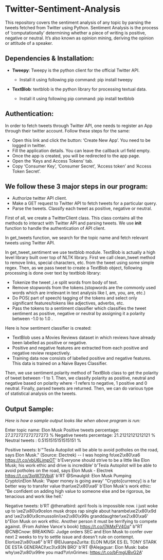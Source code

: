 # Twitter-Sentiment-Analysis
This repository covers the sentiment analysis of any topic by parsing the tweets fetched from Twitter using Python.
Sentiment Analysis is the process of ‘computationally’ determining whether a piece of writing is positive, negative or neutral. It’s also known as opinion mining, deriving the opinion or attitude of a speaker.

## Dependencies & Installation:
* **Tweepy**: Tweepy is the python client for the official Twitter API.
  * Install it using following pip command: 
  pip install tweepy
  
* **TextBlob**: textblob is the python library for processing textual data.
  * Install it using following pip command:
  pip install textblob
  
## Authentication:
In order to fetch tweets through Twitter API, one needs to register an App through their twitter account. Follow these steps for the same:
  * Open this link and click the button: ‘Create New App’. You need to be logged in twitter.
  * Fill the application details. You can leave the callback url field empty.
  * Once the app is created, you will be redirected to the app page.
  * Open the ‘Keys and Access Tokens’ tab.
  * Copy ‘Consumer Key’, ‘Consumer Secret’, ‘Access token’ and ‘Access Token Secret’.

## We follow these 3 major steps in our program:
* Authorize twitter API client.
* Make a GET request to Twitter API to fetch tweets for a particular query.
* Parse the tweets. Classify each tweet as positive, negative or neutral.

First of all, we create a TwitterClient class. This class contains all the methods to interact with Twitter API and parsing tweets. We use __init__ function to handle the authentication of API client.

In get_tweets function, we search for the topic name and fetch relevant tweets using Twitter API.

In get_tweet_sentiment we use textblob module. TextBlob is actually a high level library built over top of NLTK library. First we call clean_tweet method to remove links, special characters, etc. from the tweet using some simple regex.
Then, as we pass tweet to create a TextBlob object, following processing is done over text by textblob library:
* Tokenize the tweet ,i.e split words from body of text.
* Remove stopwords from the tokens.(stopwords are the commonly used words which are irrelevant in text analysis like I, am, you, are, etc.)
* Do POS( part of speech) tagging of the tokens and select only significant features/tokens like adjectives, adverbs, etc.
* Pass the tokens to a sentiment classifier which classifies the tweet sentiment as positive, negative or neutral by assigning it a polarity between -1.0 to 1.0 .

Here is how sentiment classifier is created:
* TextBlob uses a Movies Reviews dataset in which reviews have already been labelled as positive or negative.
* Positive and negative features are extracted from each positive and negative review respectively.
* Training data now consists of labelled positive and negative features. This data is trained on a Naive Bayes Classifier.

Then, we use sentiment.polarity method of TextBlob class to get the polarity of tweet between -1 to 1.
Then, we classify polarity as positive, neutral and negative based on polarity where -1 refers to negative, 1 positive and 0 neutral.
Finally, parsed tweets are returned. Then, we can do various type of statistical analysis on the tweets. 

## Output Sample:
*Here is how a sample output looks like when above program is run:*

Enter topic name: Elon Musk
Positive tweets percentage: 27.272727272727273 %
Negative tweets percentage: 21.21212121212121 %
Neutral tweets : 0.5151515151515151 %


Positive tweets:
b'"Tesla Autopilot will be able to avoid potholes on the road, says Elon Musk." (Source: Electrek) -- I was hoping fo\xe2\x80\xa6 https://t.co/vbU6LimpOT'
b'Everyone should strive to be a little like Elon Musk; his work ethic and drive is incredible'
b'Tesla Autopilot will be able to avoid potholes on the road, says Elon Musk - Electrek https://t.co/3iqW70VbiA'
b'RT @Smaulgld: Elon Musk Pumping Crypto\nElon Musk: \'Paper money is going away\' "Crypto[currency] is a far better way to transfer value than\xe2\x80\xa6'
b'Elon Musk\'s work ethic: "Be confident on adding high value to someone else and be rigorous, be tenacious and work like hell.'


Negative tweets:
b'RT @thenatbird: april fools is impossible now. i just woke up to \xe2\x80\x9celon musk drops rap single about harambe\xe2\x80\x9d and \xe2\x80\x9cmussolini\xe2\x80\x99s granddaughter\xe2\x80\xa6'
b"Elon Musk on work ethic. Another person it must be terrifying to compete against. (From Ashlee Vance's book) https://t.co/l7AMxFV4Gq"
b"RT @CNBCnow: BREAKING: Judge orders SEC and Elon Musk to confer over next 2 weeks to try to settle issue and doesn't rule on contempt. Elon\xe2\x80\xa6"
b'RT @ElJuanpaZurita: ELON MUSK ES EL TONY STARK DE ESTA GENERACI\xc3\x93N BRO'
b'RT @AIejaguar: Elon Musk: babe why\xe2\x80\x99re you mad?\n\nGrimes: https://t.co/bFmgUBvG2A'
